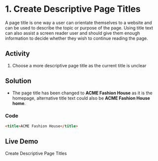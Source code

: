 # 1. Create Descriptive Page Titles
A page title is one way a user can orientate themselves to a website and can be used to describe the topic or purpose of the page. Using title text can also assist a screen reader user and should give them enough information to decide whether they wish to continue reading the page.

## Activity
1. Choose a more descriptive page title as the current title is unclear

## Solution
* The page title has been changed to **ACME Fashion House** as it is the homepage, alternative title text could also be **ACME Fashion House home**.

### Code
```html
<title>ACME Fashion House</title>
```

## Live Demo
Create Descriptive Page Titles
